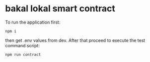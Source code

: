 # bakal lokal smart contract

To run the application first:

`npm i`

then get .env values from dev. After that proceed to execute the test command script:

`npm run contract`